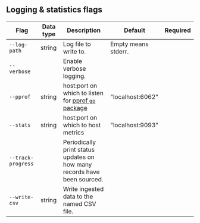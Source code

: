 ## Logging & statistics flags

| Flag | Data type | Description | Default | Required |
|---|---|---|---|---|
| `--log-path` | string | Log file to write to. | Empty means stderr. |  |
| `--verbose` |  | Enable verbose logging. |  |  |
| `--pprof` | string | host:port on which to listen for [pprof `go` package]( https://github.com/google/pprof) | "localhost:6062" | |
| `--stats` | string | host:port on which to host metrics | "localhost:9093" |  |
| `--track-progress` |  | Periodically print status updates on how many records have been sourced. |  |  |
| `--write-csv` | string | Write ingested data to the named CSV file. |  |  |
